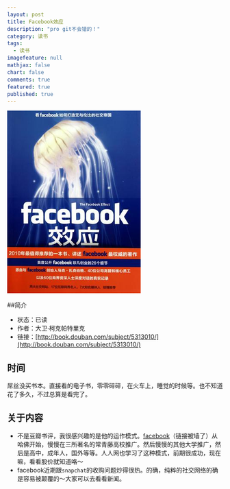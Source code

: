 ```yaml
---
layout: post
title: Facebook效应
description: "pro git不会错的！"
category: 读书
tags: 
  - 读书
imagefeature: null
mathjax: false
chart: false
comments: true
featured: true
published: true
---
```

![img](/images/post/book/facebook.jpg)

##简介
*	状态：已读
*	作者：大卫·柯克帕特里克
*	链接：[http://book.douban.com/subject/5313010/](http://book.douban.com/subject/5313010/)


## 时间
屌丝没买书本。直接看的电子书，零零碎碎，在火车上，睡觉的时候等。也不知道花了多久，不过总算是看完了。
## 关于内容
*   不是豆瓣书评，我很感兴趣的是他的运作模式。[facebook](https://www.facebook.com)（链接被墙了）从哈佛开始，慢慢在三所著名的常青藤高校推广。然后慢慢的其他大学推广，然后是高中，成年人，国外等等。人人网也学习了这种模式，前期很成功，现在嘛，看看股价就知道咯～
*   facebook近期跟`snapchat`的收购问题炒得很热。的确，纯粹的社交网络的确是容易被颠覆的～大家可以去看看新闻。
